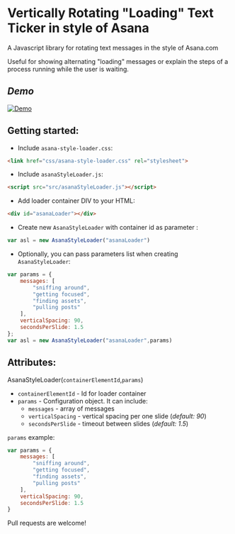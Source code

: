 # Vertically Rotating "Loading" Text Ticker in style of Asana
A Javascript library for rotating text messages in the style of Asana.com

Useful for showing alternating "loading" messages or explain the steps of a process running while the user is waiting. 

## *Demo*
[![Demo](https://media.giphy.com/media/l4JzccUxHlQh5Ohri/giphy.gif)](https://omriallouche.github.io/asana-style-loader/)

## Getting started:
  - Include `asana-style-loader.css`:
```html
<link href="css/asana-style-loader.css" rel="stylesheet">
```
  - Include `asanaStyleLoader.js`:
```html
<script src="src/asanaStyleLoader.js"></script>
```
- Add loader container DIV to your HTML:
```html
<div id="asanaLoader"></div>
```
- Create new `AsanaStyleLoader` with container id as parameter : 
```javascript
var asl = new AsanaStyleLoader("asanaLoader")
```
- Optionally, you can pass parameters list when creating `AsanaStyleLoader`:
```javascript
var params = {
	messages: [
		"sniffing around",
        "getting focused",
        "finding assets",
        "pulling posts"
    ],
    verticalSpacing: 90,
    secondsPerSlide: 1.5
};
var asl = new AsanaStyleLoader("asanaLoader",params)
```

## Attributes:
AsanaStyleLoader(`containerElementId`,`params`)

 - `containerElementId` - Id for loader container
 - `params` - Configuration object. It can include:
	 - `messages` - array of messages
	 - `verticalSpacing` - vertical spacing per one slide (*default: 90*)
	 - `secondsPerSlide` - timeout between slides (*default: 1.5*) 

`params` example:
```javascript
var params = {
    messages: [
        "sniffing around",
        "getting focused",
        "finding assets",
        "pulling posts"
    ],
    verticalSpacing: 90,
    secondsPerSlide: 1.5
}
```

Pull requests are welcome!
